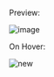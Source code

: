 
Preview:

![image](https://user-images.githubusercontent.com/63595155/119216608-3ccf4280-baf2-11eb-9601-eec041dfdd4c.png)
 
 On Hover:

![new](https://user-images.githubusercontent.com/63595155/119216673-9f284300-baf2-11eb-841e-fb9c4126b3a7.png)

